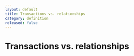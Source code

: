 ```yaml
---
layout: default
title: Transactions vs. relationships
category: definition
released: false
---
```


# Transactions vs. relationships


